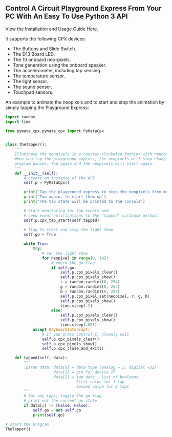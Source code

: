 ## Control A Circuit Playground Express From Your PC With An Easy To Use Python 3 API

View the Installation and Usage Guide [Here.](https://mryslab.github.io/pymata-cpx/)

It supports the following CPX devices:
* The Buttons and Slide Switch.
* The D13 Board LED.
* The 10 onboard neo-pixels.
* Tone generation using the onboard speaker.
* The accelerometer, including tap sensing.
* The temperature sensor.
* The light sensor.
* The sound sensor.
* Touchpad sensors.

An example to animate the neopixels and to start and stop the animation
by simply tapping the Playground Express:

```python
import random
import time

from pymata_cpx.pymata_cpx import PyMataCpx


class TheTapper():
    """
    Illuminate the neopixels in a counter-clockwise fashion with randomly generated colors.
    When you tap the playground express, the neopixels will stop changing and the
    program pauses. Tap again and the neopixels will start again.
    """
    def __init__(self):
        # create an instance of the API
        self.p = PyMataCpx()

        print('Tap the playground express to stop the neopixels from moving.')
        print('Tap again, to start them up')
        print('The tap state will be printed to the console')

        # Start monitoring for tap events and
        # send event notifications to the "tapped" callback method.
        self.p.cpx_tap_start(self.tapped)
        
        # flag to start and stop the light show
        self.go = True

        while True:
            try:
                # run the light show
                for neopixel in range(0, 10):
                    # check the go flag
                    if self.go:
                        self.p.cpx_pixels_clear()
                        self.p.cpx_pixels_show()
                        r = random.randint(0, 254)
                        g = random.randint(0, 254)
                        b = random.randint(0, 254)
                        self.p.cpx_pixel_set(neopixel, r, g, b)
                        self.p.cpx_pixels_show()
                        time.sleep(.2)
                    else:
                        self.p.cpx_pixels_clear()
                        self.p.cpx_pixels_show()
                        time.sleep(.001)
            except KeyboardInterrupt:
                # If you press control-C, cleanly exit
                self.p.cpx_pixels_clear()
                self.p.cpx_pixels_show()
                self.p.cpx_close_and_exit()

    def tapped(self, data):
        """
        :param data: data[0] = data type (analog = 2, digital =32)
                     data[1] = pin for device 27
                     data[2] = tap data - list of booleans.
                               First value for 1 tap
                               Second value for 2 taps
        """
        # for any taps, toggle the go flag
        # print out the current go state
        if data[2] != [False, False]:
            self.go = not self.go
            print(self.go)

# start the program
TheTapper()